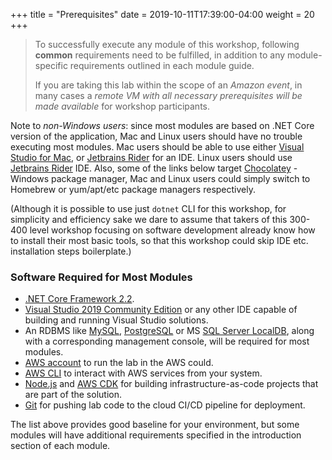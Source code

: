 +++
title = "Prerequisites"
date = 2019-10-11T17:39:00-04:00
weight = 20
+++

> To successfully execute any module of this workshop, following **common** requirements need to be fulfilled, in addition to any module-specific requirements outlined in each module guide. 
> 
> If you are taking this lab within the scope of an *Amazon event*, in many cases a *remote VM with all necessary prerequisites will be made available* for workshop participants.

Note to *non-Windows users*: since most modules are based on .NET Core version of the application, Mac and Linux users should have no trouble executing most modules. Mac users should be able to use either [Visual Studio for Mac](https://docs.microsoft.com/en-us/visualstudio/mac/installation?view=vsmac-2019), or [Jetbrains Rider](https://www.jetbrains.com/rider/download/#section=mac) for an IDE. Linux users should use [Jetbrains Rider](https://www.jetbrains.com/rider/download/#section=linux) IDE. Also, some of the links below target [Chocolatey](https://chocolatey.org/) - Windows package manager, Mac and Linux users could simply switch to Homebrew or yum/apt/etc package managers respectively.

(Although it is possible to use just `dotnet` CLI for this workshop, for simplicity and efficiency sake we dare to assume that takers of this 300-400 level workshop focusing on software development already know how to install their most basic tools, so that this workshop could skip IDE etc. installation steps boilerplate.)

### Software Required for Most Modules

* [.NET Core Framework 2.2](https://dotnet.microsoft.com/download).
* [Visual Studio 2019 Community Edition](https://visualstudio.microsoft.com/downloads/) or any other IDE capable of building and running Visual Studio solutions.
* An RDBMS like [MySQL](https://chocolatey.org/packages/mysql), [PostgreSQL](https://chocolatey.org/packages/postgresql) or MS [SQL Server LocalDB](https://chocolatey.org/packages/sqllocaldb), along with a corresponding management console, will be required for most modules.
* [AWS account](https://aws.amazon.com/premiumsupport/knowledge-center/create-and-activate-aws-account/) to run the lab in the AWS could.
* [AWS CLI](https://aws.amazon.com/cli/) to interact with AWS services from your system.
* [Node.js](https://nodejs.org/en/download/) and [AWS CDK](https://docs.aws.amazon.com/cdk/latest/guide/getting_started.html) for building infrastructure-as-code projects that are part of the solution.
* [Git](https://chocolatey.org/packages/git) for pushing lab code to the cloud CI/CD pipeline for deployment.

The list above provides good baseline for your environment, but some modules will have additional requirements specified in the introduction section of each module.